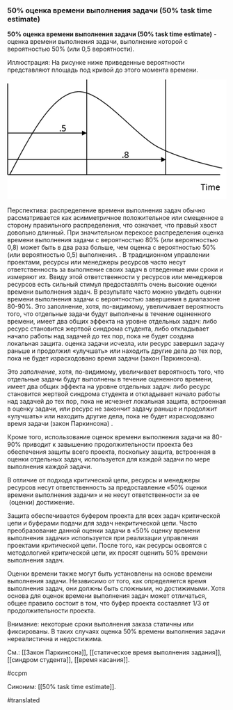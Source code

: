 ### 50% оценка времени выполнения задачи (50% task time estimate)

**50% оценка времени выполнения задачи (50% task time estimate)** - оценка времени выполнения задачи, выполнение которой с вероятностью 50% (или 0,5 вероятности).

Иллюстрация: На рисунке ниже приведенные вероятности представляют площадь под кривой до этого момента времени.

![](images/image12.png)

Перспектива: распределение времени выполнения задач обычно рассматривается как асимметричное положительное или смещенное в сторону правильного распределения, что означает, что правый хвост довольно длинный. При значительном перекосе распределения оценка времени выполнения задачи с вероятностью 80% (или вероятностью 0,8) может быть в два раза больше, чем оценка с вероятностью 50% (или вероятностью 0,5) выполнения. . В традиционном управлении проектами, ресурсы или менеджеры ресурсов часто несут ответственность за выполнение своих задач в отведенные ими сроки и измеряют их. Ввиду этой ответственности у ресурсов или менеджеров ресурсов есть сильный стимул предоставлять очень высокие оценки времени выполнения задач. В результате часто можно увидеть оценки времени выполнения задачи с вероятностью завершения в диапазоне 80-90%. Это заполнение, хотя, по-видимому, увеличивает вероятность того, что отдельные задачи будут выполнены в течение оцененного времени, имеет два общих эффекта на уровне отдельных задач: либо ресурс становится жертвой синдрома студента, либо откладывает начало работы над задачей до тех пор, пока не будет создана локальная защита. оценка задачи исчезла, или ресурс завершил задачу раньше и продолжил «улучшать» или находить другие дела до тех пор, пока не будет израсходовано время задачи (закон Паркинсона).

Это *заполнение*, хотя, по-видимому, увеличивает вероятность того, что отдельные задачи будут выполнены в течение оцененного времени, имеет два общих эффекта на уровне отдельных задач: либо ресурс становится жертвой синдрома студента и откладывает начало работы над задачей до тех пор, пока не исчезнет локальная защита, встроенная в оценку задачи, или ресурс не закончит задачу раньше и продолжит «улучшать» или находить другие дела, пока не будет израсходовано время задачи (закон Паркинсона) .

Кроме того, использование оценок времени выполнения задачи на 80-90% приводит к завышению продолжительности проекта без обеспечения защиты всего проекта, поскольку защита, встроенная в оценки отдельных задач, используется для каждой задачи по мере выполнения каждой задачи.

В отличие от подхода критической цепи, ресурсы и менеджеры ресурсов несут ответственность за предоставление «50% оценки времени выполнения задачи» и не несут ответственности за ее  (оценки) достижение.

Защита обеспечивается буфером проекта для всех задач критической цепи и буферами подачи для задач некритической цепи. Часто преобразование данной оценки задачи в «50% оценку времени выполнения задачи» используется при реализации управления проектами критической цепи. После того, как ресурсы освоятся с методологией критической цепи, их просят оценить 50% времени выполнения задач.

Оценки времени также могут быть установлены на основе времени выполнения задачи. Независимо от того, как определяется время выполнения задач, они должны быть сложными, но достижимыми. Хотя основа для оценок времени выполнения задач может отличаться, общее правило состоит в том, что буфер проекта составляет 1/3 от продолжительности проекта.

Внимание: некоторые сроки выполнения заказа статичны или фиксированы. В таких случаях оценка 50% времени выполнения задачи нереалистична и недостижима.

См.: [[Закон Паркинсона]], [[статическое время выполнения задания]], [[синдром студента]], [[время касания]].

#ccpm

Синоним: [[50% task time estimate]].

#translated
